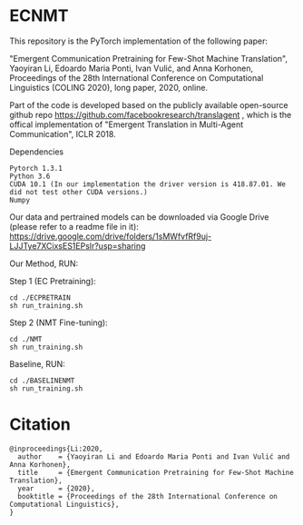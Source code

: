 # ECNMT
This repository is the PyTorch implementation of the following paper: 

"Emergent Communication Pretraining for Few-Shot Machine Translation", Yaoyiran Li, Edoardo Maria Ponti, Ivan Vulić, and Anna Korhonen, Proceedings of the 28th International Conference on Computational Linguistics (COLING 2020), long paper, 2020, online.

Part of the code is developed based on the publicly available open-source github repo https://github.com/facebookresearch/translagent , which is the offical implementation of "Emergent Translation in Multi-Agent Communication", ICLR 2018. 


Dependencies

    Pytorch 1.3.1
    Python 3.6
    CUDA 10.1 (In our implementation the driver version is 418.87.01. We did not test other CUDA versions.)
    Numpy

Our data and pertrained models can be downloaded via Google Drive (please refer to a readme file in it): https://drive.google.com/drive/folders/1sMWfvfRf9uj-LJJTye7XCixsES1EPslr?usp=sharing 


Our Method, RUN:

Step 1 (EC Pretraining): 

    cd ./ECPRETRAIN
    sh run_training.sh
                         
Step 2 (NMT Fine-tuning): 

    cd ./NMT
    sh run_training.sh

Baseline, RUN:  

    cd ./BASELINENMT
    sh run_training.sh
   
# Citation

    @inproceedings{Li:2020,
      author    = {Yaoyiran Li and Edoardo Maria Ponti and Ivan Vulić and Anna Korhonen},
      title     = {Emergent Communication Pretraining for Few-Shot Machine Translation},
      year      = {2020},
      booktitle = {Proceedings of the 28th International Conference on Computational Linguistics},
    }
